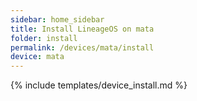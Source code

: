 ```yaml
---
sidebar: home_sidebar
title: Install LineageOS on mata
folder: install
permalink: /devices/mata/install
device: mata
---
```

{% include templates/device_install.md %}
